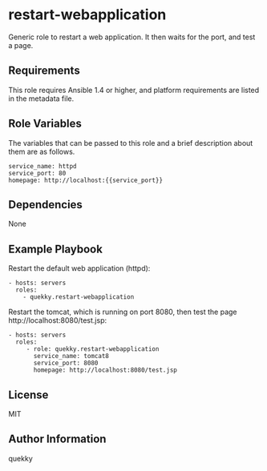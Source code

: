 restart-webapplication
======================

Generic role to restart a web application. It then waits for the port, and test a page.

Requirements
------------

This role requires Ansible 1.4 or higher, and platform requirements are listed in the metadata file.

Role Variables
--------------

The variables that can be passed to this role and a brief description about them are as follows.

	service_name: httpd
	service_port: 80
	homepage: http://localhost:{{service_port}}


Dependencies
------------

None

Example Playbook
----------------

Restart the default web application (httpd):

    - hosts: servers
      roles:
        - quekky.restart-webapplication

Restart the tomcat, which is running on port 8080, then test the page http://localhost:8080/test.jsp:

    - hosts: servers
      roles:
         - role: quekky.restart-webapplication
		   service_name: tomcat8
		   service_port: 8080
		   homepage: http://localhost:8080/test.jsp

License
-------

MIT

Author Information
------------------

quekky
